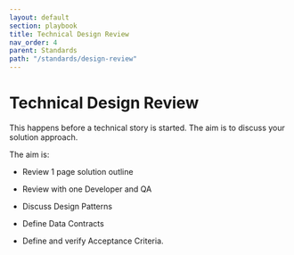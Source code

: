 ```yaml
---
layout: default
section: playbook
title: Technical Design Review
nav_order: 4
parent: Standards
path: "/standards/design-review"
---
```


# Technical Design Review

This happens before a technical story is started. The aim is to discuss
your solution approach.

The aim is:

- Review 1 page solution outline

- Review with one Developer and QA

- Discuss Design Patterns

- Define Data Contracts

- Define and verify Acceptance Criteria.

